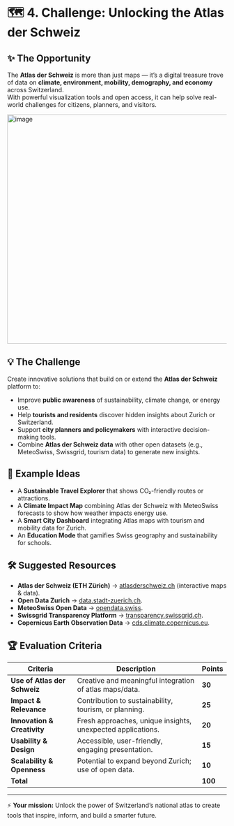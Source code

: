 # 🗺️ 4. Challenge: Unlocking the Atlas der Schweiz  

## ✨ The Opportunity  
The **Atlas der Schweiz** is more than just maps — it’s a digital treasure trove of data on **climate, environment, mobility, demography, and economy** across Switzerland.  
With powerful visualization tools and open access, it can help solve real-world challenges for citizens, planners, and visitors.  

<img width="700" height="525" alt="image" src="https://github.com/user-attachments/assets/422afb19-7fae-428b-a479-e2a1f71c62ae" />



## 💡 The Challenge  
Create innovative solutions that build on or extend the **Atlas der Schweiz** platform to:  
- Improve **public awareness** of sustainability, climate change, or energy use.  
- Help **tourists and residents** discover hidden insights about Zurich or Switzerland.  
- Support **city planners and policymakers** with interactive decision-making tools.  
- Combine **Atlas der Schweiz data** with other open datasets (e.g., MeteoSwiss, Swissgrid, tourism data) to generate new insights.  


## 🚀 Example Ideas  
- A **Sustainable Travel Explorer** that shows CO₂-friendly routes or attractions.  
- A **Climate Impact Map** combining Atlas der Schweiz with MeteoSwiss forecasts to show how weather impacts energy use.  
- A **Smart City Dashboard** integrating Atlas maps with tourism and mobility data for Zurich.  
- An **Education Mode** that gamifies Swiss geography and sustainability for schools.  


## 🛠️ Suggested Resources  
- **Atlas der Schweiz (ETH Zürich)** → [atlasderschweiz.ch](https://www.atlasderschweiz.ch) (interactive maps & data).  
- **Open Data Zurich** → [data.stadt-zuerich.ch](https://data.stadt-zuerich.ch).  
- **MeteoSwiss Open Data** → [opendata.swiss](https://opendata.swiss).  
- **Swissgrid Transparency Platform** → [transparency.swissgrid.ch](https://transparency.swissgrid.ch).  
- **Copernicus Earth Observation Data** → [cds.climate.copernicus.eu](https://cds.climate.copernicus.eu).  



## 🏆 Evaluation Criteria  

| Criteria                | Description                                               | Points |
|--------------------------|-----------------------------------------------------------|--------|
| **Use of Atlas der Schweiz** | Creative and meaningful integration of atlas maps/data. | **30** |
| **Impact & Relevance**  | Contribution to sustainability, tourism, or planning.     | **25** |
| **Innovation & Creativity** | Fresh approaches, unique insights, unexpected applications. | **20** |
| **Usability & Design**  | Accessible, user-friendly, engaging presentation.         | **15** |
| **Scalability & Openness** | Potential to expand beyond Zurich; use of open data.     | **10** |
| **Total**               |                                                           | **100** |

---

⚡ **Your mission:** Unlock the power of Switzerland’s national atlas to create tools that inspire, inform, and build a smarter future.  
